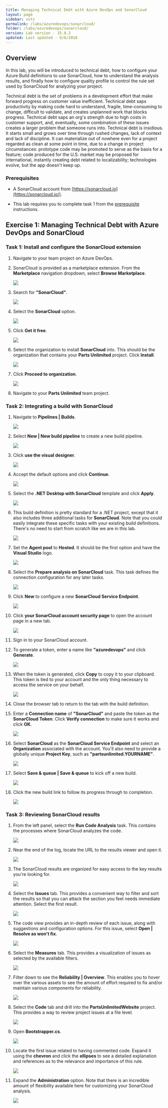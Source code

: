 ```yaml
---
title: Managing Technical Debt with Azure DevOps and SonarCloud
layout: page
sidebar: vsts
permalink: /labs/azuredevops/sonarcloud/
folder: /labs/azuredevops/sonarcloud/
version: Lab version - 15.8.2
updated: Last updated - 9/6/2018
---
```


<a name="Overview"></a>
## Overview ##

In this lab, you will be introduced to technical debt, how to configure your Azure Build definitions to use SonarCloud, how to understand the analysis results, and finally how to configure quality profile to control the rule set used by SonarCloud for analyzing your project.

Technical debt is the set of problems in a development effort that make forward progress on customer value inefficient. Technical debt saps productivity by making code hard to understand, fragile, time-consuming to change, difficult to validate, and creates unplanned work that blocks progress. Technical debt saps an org's strength due to high costs in customer support, and, eventually, some combination of these issues creates a larger problem that someone runs into. Technical debt is insidious. It starts small and grows over time through rushed changes, lack of context and lack of discipline. It can materialize out of nowhere even for a project regarded as clean at some point in time, due to a change in project circumstances: prototype code may be promoted to serve as the basis for a feature; code produced for the U.S. market may be proposed for international, instantly creating debt related to localizability; technologies evolve, but the app doesn't keep up.

<a name="Prerequisites"></a>
### Prerequisites ###

- A SonarCloud account from [https://sonarcloud.io](https://sonarcloud.io/).

- This lab requires you to complete task 1 from the <a href="../prereq/">prerequisite</a> instructions.

<a name="Exercise1"></a>
## Exercise 1: Managing Technical Debt with Azure DevOps and SonarCloud ##

<a name="Ex1Task1"></a>
### Task 1: Install and configure the SonarCloud extension ###

1. Navigate to your team project on Azure DevOps.

1. SonarCloud is provided as a marketplace extension. From the **Marketplace** navigation dropdown, select **Browse Marketplace**.

    ![](images/000.png)

1. Search for **"SonarCloud"**.

    ![](images/001.png)

1. Select the **SonarCloud** option.

    ![](images/002.png)

1. Click **Get it free**.

    ![](images/003.png)

1. Select the organization to install **SonarCloud** into. This should be the organization that contains your **Parts Unlimited** project. Click **Install**.

    ![](images/004.png)

1. Click **Proceed to organization**.

    ![](images/005.png)

1. Navigate to your **Parts Unlimited** team project.

<a name="Ex1Task2"></a>
### Task 2: Integrating a build with SonarCloud ###

1. Navigate to **Pipelines \| Builds**.

    ![](images/006.png)

1. Select **New \| New build pipeline** to create a new build pipeline.

    ![](images/007.png)

1. Click **use the visual designer**.

    ![](images/008.png)

1. Accept the default options and click **Continue**.

    ![](images/009.png)

1. Select the **.NET Desktop with SonarCloud** template and click **Apply**.

    ![](images/010.png)

1. This build definition is pretty standard for a .NET project, except that it also includes three additional tasks for **SonarCloud**. Note that you could easily integrate these specific tasks with your existing build definitions. There's no need to start from scratch like we are in this lab.

    ![](images/011.png)

1. Set the **Agent pool** to **Hosted**. It should be the first option and have the **Visual Studio** logo.

    ![](images/012.png)

1. Select the **Prepare analysis on SonarCloud** task. This task defines the connection configuration for any later tasks.

    ![](images/013.png)

1. Click **New** to configure a new **SonarCloud Service Endpoint**.

    ![](images/014.png)

1. Click **your SonarCloud account security page** to open the account page in a new tab.

    ![](images/015.png)

1. Sign in to your SonarCloud account.

1. To generate a token, enter a name like **"azuredevops"** and click **Generate**.

    ![](images/016.png)

1. When the token is generated, click **Copy** to copy it to your clipboard. This token is tied to your account and the only thing necessary to access the service on your behalf.

    ![](images/017.png)

1. Close the browser tab to return to the tab with the build definition.

1. Enter a **Connection name** of **"SonarCloud"** and paste the token as the **SonarCloud Token**. Click **Verify connection** to make sure it works and click **OK**.

    ![](images/018.png)

1. Select **SonarCloud** as the **SonarCloud Service Endpoint** and select an **Organization** associated with the account. You'll also need to provide a globally unique **Project Key**, such as **"partsunlimited.YOURNAME"**.

    ![](images/019.png)

1. Select **Save & queue \| Save & queue** to kick off a new build.

    ![](images/020.png)

1. Click the new build link to follow its progress through to completion.

    ![](images/021.png)

<a name="Ex1Task3"></a>
### Task 3: Reviewing SonarCloud results ###

1. From the left panel, select the **Run Code Analysis** task. This contains the processes where SonarCloud analyzes the code.

    ![](images/022.png)

1. Near the end of the log, locate the URL to the results viewer and open it.

    ![](images/023.png)

1. The SonarCloud results are organized for easy access to the key results you're looking for.

    ![](images/024.png)

1. Select the **Issues** tab. This provides a convenient way to filter and sort the results so that you can attack the section you feel needs immediate attention. Select the first result.

    ![](images/025.png)

1. The code view provides an in-depth review of each issue, along with suggestions and configuration options. For this issue, select **Open \| Resolve as won't fix**.

    ![](images/026.png)

1. Select the **Measures** tab. This provides a visualization of issues as selected by the available filters.

    ![](images/027.png)

1. Filter down to see the **Reliability \| Overview**. This enables you to hover over the various assets to see the amount of effort required to fix and/or maintain various components for reliability.

    ![](images/028.png)

1. Select the **Code** tab and drill into the **PartsUnlimitedWebsite** project. This provides a way to review project issues at a file level.

    ![](images/029.png)

1. Open **Bootstrapper.cs**.

    ![](images/030.png)

1. Locate the first issue related to having commented code. Expand it using the **chevron** and click the **ellipses** to see a detailed explanation and references as to the relevance and importance of this rule.

    ![](images/031.png)

1. Expand the **Administration** option. Note that there is an incredible amount of flexibility available here for customizing your SonarCloud analysis.

    ![](images/032.png)

